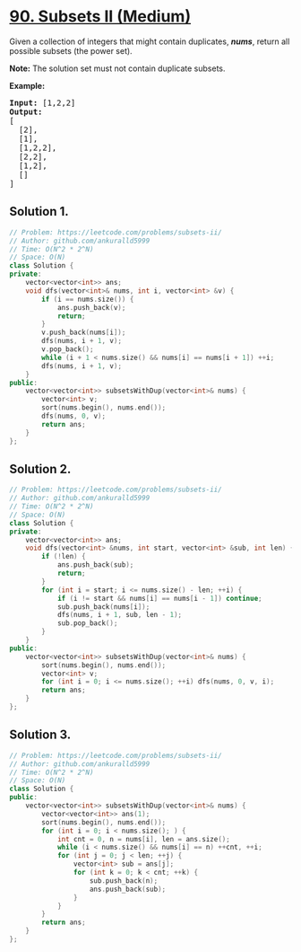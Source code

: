 # [90. Subsets II (Medium)](https://leetcode.com/problems/subsets-ii/)

<p>Given a collection of integers that might contain duplicates, <strong><em>nums</em></strong>, return all possible subsets (the power set).</p>

<p><strong>Note:</strong> The solution set must not contain duplicate subsets.</p>

<p><strong>Example:</strong></p>

<pre><strong>Input:</strong> [1,2,2]
<strong>Output:</strong>
[
  [2],
  [1],
  [1,2,2],
  [2,2],
  [1,2],
  []
]
</pre>


## Solution 1.

```cpp
// Problem: https://leetcode.com/problems/subsets-ii/
// Author: github.com/ankuralld5999
// Time: O(N^2 * 2^N)
// Space: O(N)
class Solution {
private:
    vector<vector<int>> ans;
    void dfs(vector<int>& nums, int i, vector<int> &v) {
        if (i == nums.size()) {
            ans.push_back(v);
            return;
        }
        v.push_back(nums[i]);
        dfs(nums, i + 1, v);
        v.pop_back();
        while (i + 1 < nums.size() && nums[i] == nums[i + 1]) ++i;
        dfs(nums, i + 1, v);
    }
public:
    vector<vector<int>> subsetsWithDup(vector<int>& nums) {
        vector<int> v;
        sort(nums.begin(), nums.end());
        dfs(nums, 0, v);
        return ans;
    }
};
```

## Solution 2.

```cpp
// Problem: https://leetcode.com/problems/subsets-ii/
// Author: github.com/ankuralld5999
// Time: O(N^2 * 2^N)
// Space: O(N)
class Solution {
private:
    vector<vector<int>> ans;
    void dfs(vector<int> &nums, int start, vector<int> &sub, int len) {
        if (!len) {
            ans.push_back(sub);
            return;
        }
        for (int i = start; i <= nums.size() - len; ++i) {
            if (i != start && nums[i] == nums[i - 1]) continue;
            sub.push_back(nums[i]);
            dfs(nums, i + 1, sub, len - 1);
            sub.pop_back();
        }
    }
public:
    vector<vector<int>> subsetsWithDup(vector<int>& nums) {
        sort(nums.begin(), nums.end());
        vector<int> v;
        for (int i = 0; i <= nums.size(); ++i) dfs(nums, 0, v, i);
        return ans;
    }
};
```

## Solution 3.

```cpp
// Problem: https://leetcode.com/problems/subsets-ii/
// Author: github.com/ankuralld5999
// Time: O(N^2 * 2^N)
// Space: O(N)
class Solution {
public:
    vector<vector<int>> subsetsWithDup(vector<int>& nums) {
        vector<vector<int>> ans(1);
        sort(nums.begin(), nums.end());
        for (int i = 0; i < nums.size(); ) {
            int cnt = 0, n = nums[i], len = ans.size();
            while (i < nums.size() && nums[i] == n) ++cnt, ++i;
            for (int j = 0; j < len; ++j) {
                vector<int> sub = ans[j];
                for (int k = 0; k < cnt; ++k) {
                    sub.push_back(n);
                    ans.push_back(sub);
                }
            }
        }
        return ans;
    }
};
```

